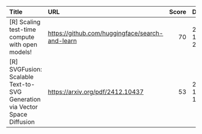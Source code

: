| Title                                                                     | URL                                             |   Score | Date                |
|:--------------------------------------------------------------------------|:------------------------------------------------|--------:|:--------------------|
| [R] Scaling test-time compute with open models!                           | https://github.com/huggingface/search-and-learn |      70 | 2024-12-16 22:55:58 |
| [R] SVGFusion: Scalable Text-to-SVG Generation via Vector Space Diffusion | https://arxiv.org/pdf/2412.10437                |      53 | 2024-12-17 10:58:36 |